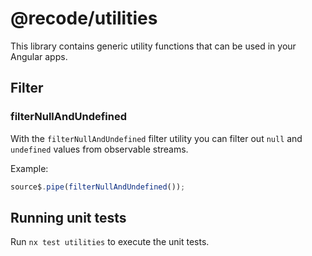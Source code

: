 # @recode/utilities

This library contains generic utility functions that can be used in your Angular apps.

## Filter

### filterNullAndUndefined
With the `filterNullAndUndefined` filter utility you can filter out `null` and `undefined` values from observable streams.

Example:
```typescript
source$.pipe(filterNullAndUndefined());
```

## Running unit tests

Run `nx test utilities` to execute the unit tests.

